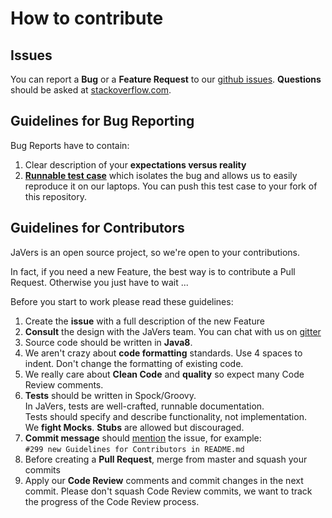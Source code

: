 # How to contribute

## Issues
You can report a **Bug** or a **Feature Request** to our [github issues](http://github.com/itauAuditable/itauAuditable/issues/).
**Questions** should be asked at [stackoverflow.com](http://stackoverflow.com/questions/tagged/itauAuditable?sort=newest).

## Guidelines for Bug Reporting

Bug Reports have to contain:

1. Clear description of your **expectations versus reality**
1. [**Runnable test case**](https://github.com/itauAuditable/itauAuditable/tree/master/itau-auditable-core/src/test/groovy/org/itauAuditable/core/cases) which isolates the bug and allows us to easily reproduce it on our laptops.
   You can push this test case to your fork of this repository. 

## Guidelines for Contributors

JaVers is an open source project, so we're open to your contributions.

In fact, if you need a new Feature,
the best way is to contribute a Pull Request. Otherwise you just have to wait  ...

Before you start to work please read these guidelines:

1. Create the **issue** with a full description of the new Feature
1. **Consult** the design with the JaVers team.
   You can chat with us on [gitter](https://gitter.im/itauAuditable/itauAuditable)
1. Source code should be written in **Java8**.
1. We aren't crazy about **code formatting** standards.
   Use 4 spaces to indent. Don't change the formatting of existing code.
1. We really care about **Clean Code** and **quality** so expect many Code Review comments.
1. **Tests** should be written in Spock/Groovy.<br/>
   In JaVers, tests are well-crafted, runnable documentation.<br/>
   Tests should specify and describe functionality, not implementation. <br/>
   We **fight Mocks**. **Stubs** are allowed but discouraged.
1. **Commit message** should [mention](https://github.com/blog/957-introducing-issue-mentions) the issue,
   for example:<br/>
   `#299 new Guidelines for Contributors in README.md`
1. Before creating a **Pull Request**, merge from master and
   squash your commits
1. Apply our **Code Review** comments and commit changes in the next commit.
Please don't squash Code Review commits, we want to track the progress of the Code Review process.  